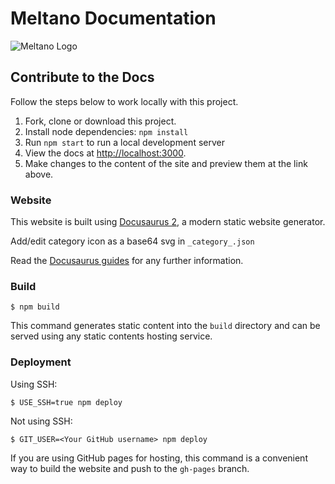 # Meltano Documentation

![Meltano Logo](https://lh4.googleusercontent.com/WHoN-WpacMaVicq-jRuIvCQjCIdPZwYOwBgd38k9JjMpX1Z7THUqowY-oRsTzGUbAvb8F4tcb9BJYyfX9MeA2ECirsWZ7XBHteDZ_y59REMwHjq1AX05U2k8H6mdI4G_olF27gadCfp1Wx7cVQ)

## Contribute to the Docs

Follow the steps below to work locally with this project.

1. Fork, clone or download this project.
2. Install node dependencies: `npm install`
3. Run `npm start` to run a local development server
4. View the docs at [http://localhost:3000](http://localhost:3000).
5. Make changes to the content of the site and preview them at the link above.

### Website

This website is built using [Docusaurus 2](https://docusaurus.io/), a modern static website generator.

Add/edit category icon as a base64 svg in `_category_.json`

Read the [Docusaurus guides](https://docusaurus.io/docs/category/guides) for any further information.

### Build

```
$ npm build
```

This command generates static content into the `build` directory and can be served using any static contents hosting service.

### Deployment

Using SSH:

```
$ USE_SSH=true npm deploy
```

Not using SSH:

```
$ GIT_USER=<Your GitHub username> npm deploy
```

If you are using GitHub pages for hosting, this command is a convenient way to build the website and push to the `gh-pages` branch.
